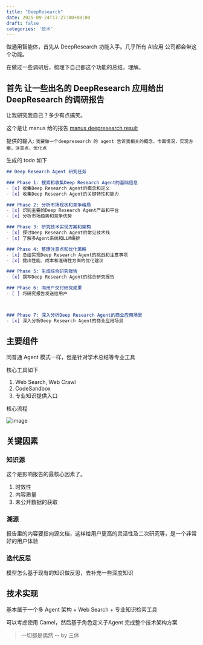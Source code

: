 ```yaml
---
title: "DeepResearch"
date: 2025-09-24T17:27:00+08:00
draft: false
categories: '技术'
---
```

做通用智能体，首先从 DeepResearch 功能入手。几乎所有 AI应用 公司都会带这个功能。

在做过一些调研后，梳理下自己都这个功能的总结，理解。

## 首先 让一些出名的 DeepResearch 应用给出 DeepResearch 的调研报告
让我研究我自己？多少有点搞笑。

这个是让 manus 给的报告 [manus deepresearch result](https://manus.im/share/H0Ky9vIrYboj6KKstrufrM?replay=1) 

提供的输入: `我要做一个deepresearch 的 agent 告诉我相关的概念，市面情况，实现方案，注意点，优化点`

生成的 todo 如下
```markdown
## Deep Research Agent 研究任务

### Phase 1: 搜索和收集Deep Research Agent的基础信息
- [x] 收集Deep Research Agent的概念和定义
- [x] 收集Deep Research Agent的关键特性和能力

### Phase 2: 分析市场现状和竞争格局
- [x] 识别主要的Deep Research Agent产品和平台
- [x] 分析市场趋势和竞争优势

### Phase 3: 研究技术实现方案和架构
- [x] 探讨Deep Research Agent的常见技术栈
- [x] 了解多Agent系统和LLM编排

### Phase 4: 整理注意点和优化策略
- [x] 总结实现Deep Research Agent的挑战和注意事项
- [x] 提出性能、成本和准确性方面的优化建议

### Phase 5: 生成综合研究报告
- [x] 撰写Deep Research Agent的综合研究报告

### Phase 6: 向用户交付研究成果
- [ ] 将研究报告发送给用户



### Phase 7: 深入分析Deep Research Agent的商业应用场景
- [x] 深入分析Deep Research Agent的商业应用场景
```

## 主要组件
同普通 Agent 模式一样，但是针对学术总结等专业工具

核心工具如下
1. Web Search, Web Crawl
2. CodeSandbox
3. 专业知识提供入口

核心流程

<img alt="image" src="https://github.com/user-attachments/assets/841d122b-4bbf-4874-b903-45b231e4e97a" />


## 关键因素
### 知识源
这个是影响报告的最核心因素了。

1. 时效性
2. 内容质量
3. 未公开数据的获取

### 溯源
报告里的内容要指向源文档，这样给用户更高的灵活性及二次研究等，是一个非常好的用户体验

### 迭代反思
模型怎么基于现有的知识做反思，去补充一些深度知识

## 技术实现
基本属于一个多 Agent 架构 + Web Search + 专业知识检索工具

可以考虑使用 Camel，然后基于角色定义子Agent 完成整个技术架构方案

> 一切都是偶然 -- by 三体
